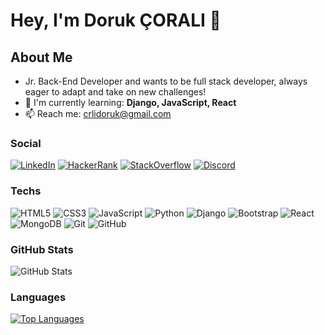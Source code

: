 <!-- Başlık -->
# Hey, I'm Doruk ÇORALI 👋

<!-- Alt Başlık -->
## About Me

- Jr. Back-End Developer and wants to be full stack developer, always eager to adapt and take on new challenges!
- 🌱 I'm currently learning: **Django, JavaScript, React**
- 📫 Reach me: [crlidoruk@gmail.com](mailto:crlidoruk@gmail.com)

<!-- Social icons -->
### Social

[![LinkedIn](https://img.shields.io/badge/-LinkedIn-blue?style=for-the-badge&logo=Linkedin&logoColor=white&link=https://www.linkedin.com/in/kullaniciadi/)](https://www.linkedin.com/in/dorukcrli/)
[![HackerRank](https://img.shields.io/badge/-HackerRank-2EC866?style=for-the-badge&logo=HackerRank&logoColor=white&link=https://www.hackerrank.com/kullaniciadi)](https://www.hackerrank.com/crlidoruk)
[![StackOverflow](https://img.shields.io/badge/-StackOverflow-FE7A16?style=for-the-badge&logo=StackOverflow&logoColor=white&link=https://stackoverflow.com/users/kullaniciadi)](https://stackoverflow.com/users/20529650)
[![Discord](https://img.shields.io/badge/-Discord-7289DA?style=for-the-badge&logo=Discord&logoColor=white&link=https://discord.gg/kullaniciadi)](https://discord.gg/NiDea1#7889)

<!-- Techs -->
### Techs

![HTML5](https://img.shields.io/badge/-HTML5-E34F26?style=flat-square&logo=html5&logoColor=white)
![CSS3](https://img.shields.io/badge/-CSS3-1572B6?style=flat-square&logo=css3)
![JavaScript](https://img.shields.io/badge/-JavaScript-black?style=flat-square&logo=javascript)
![Python](https://img.shields.io/badge/-Python-3572A5?style=flat-square&logo=Python&logoColor=white)
![Django](https://img.shields.io/badge/-Django-092E20?style=flat-square&logo=Django&logoColor=white)
![Bootstrap](https://img.shields.io/badge/-Bootstrap-563D7C?style=flat-square&logo=Bootstrap&logoColor=white)
![React](https://img.shields.io/badge/-React-61DAFB?style=flat-square&logo=react&logoColor=white)
![MongoDB](https://img.shields.io/badge/-MongoDB-4DB33D?style=flat-square&logo=MongoDB&logoColor=white)
![Git](https://img.shields.io/badge/-Git-F05032?style=flat-square&logo=git&logoColor=white)
![GitHub](https://img.shields.io/badge/-GitHub-181717?style=flat-square&logo=github&logoColor=white)

<!-- GitHub Stats -->
### GitHub Stats

![GitHub Stats](https://github-readme-stats.vercel.app/api?username=nidea1&show_icons=true&hide_border=true&locale=en&theme=tokyonight)

<!-- Languages -->
### Languages

[![Top Languages](https://github-readme-stats.vercel.app/api/top-langs?username=nidea1&show_icons=true&locale=en&layout=compact&theme=tokyonight&hide=html&hide_border=true)](https://github.com/nidea1)
